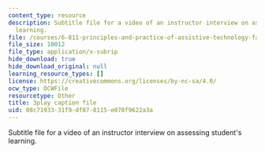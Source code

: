 ```yaml
---
content_type: resource
description: Subtitle file for a video of an instructor interview on assessing student's
  learning.
file: /courses/6-811-principles-and-practice-of-assistive-technology-fall-2014/08c7193331f9df878115e078f9622a3a_ZjLZ_P8svSY.srt
file_size: 10012
file_type: application/x-subrip
hide_download: true
hide_download_original: null
learning_resource_types: []
license: https://creativecommons.org/licenses/by-nc-sa/4.0/
ocw_type: OCWFile
resourcetype: Other
title: 3play caption file
uid: 08c71933-31f9-df87-8115-e078f9622a3a
---
```

Subtitle file for a video of an instructor interview on assessing student's learning.